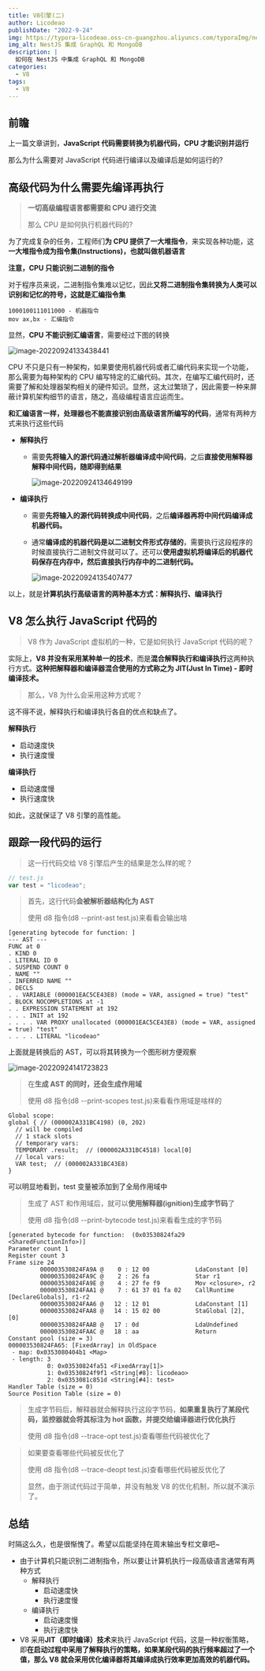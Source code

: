 ```yaml
---
title: V8引擎(二)
author: Licodeao
publishDate: "2022-9-24"
img: https://typora-licodeao.oss-cn-guangzhou.aliyuncs.com/typoraImg/nestjs-graphql-mongodb.webp
img_alt: NestJS 集成 GraphQL 和 MongoDB
description: |
  如何在 NestJS 中集成 GraphQL 和 MongoDB
categories:
  - V8
tags:
  - V8
---
```


## 前瞻

上一篇文章讲到，**JavaScript 代码需要转换为机器代码，CPU 才能识别并运行**

那么为什么需要对 JavaScript 代码进行编译以及编译后是如何运行的?

## 高级代码为什么需要先编译再执行

> **一切高级编程语言都需要和 CPU 进行交流**
>
> 那么 CPU 是如何执行机器代码的?

为了完成复杂的任务，工程师们**为 CPU 提供了一大堆指令**，来实现各种功能，这**一大堆指令成为指令集(Instructions)，也就叫做机器语言**

**注意，CPU 只能识别二进制的指令**

对于程序员来说，二进制指令集难以记忆，因此**又将二进制指令集转换为人类可以识别和记忆的符号，这就是汇编指令集**

```
1000100111011000 - 机器指令
mov ax,bx - 汇编指令
```

显然，**CPU 不能识别汇编语言**，需要经过下图的转换

![image-20220924133438441](https://typora-licodeao.oss-cn-guangzhou.aliyuncs.com/typoraImg/image-20220924133438441.png)

CPU 不只是只有一种架构，如果要使用机器代码或者汇编代码来实现一个功能，那么需要为每种架构的 CPU 编写特定的汇编代码。其次，在编写汇编代码时，还需要了解和处理器架构相关的硬件知识。显然，这太过繁琐了，因此需要一种来屏蔽计算机架构细节的语言，随之，高级编程语言应运而生。

**和汇编语言一样，处理器也不能直接识别由高级语言所编写的代码**，通常有两种方式来执行这些代码

- **解释执行**

  - 需要**先将输入的源代码通过解析器编译成中间代码**，之后**直接使用解释器解释中间代码，随即得到结果**

    ![image-20220924134649199](https://typora-licodeao.oss-cn-guangzhou.aliyuncs.com/typoraImg/image-20220924134649199.png)

- **编译执行**

  - 需要**先将输入的源代码转换成中间代码**，之后**编译器再将中间代码编译成机器代码。**

  - 通常**编译成的机器代码是以二进制文件形式存储的**，需要执行这段程序的时候直接执行二进制文件就可以了。还可以**使用虚拟机将编译后的机器代码保存在内存中，然后直接执行内存中的二进制代码。**

    ![image-20220924135407477](https://typora-licodeao.oss-cn-guangzhou.aliyuncs.com/typoraImg/image-20220924135407477.png)

以上，就是**计算机执行高级语言的两种基本方式：解释执行、编译执行**

## V8 怎么执行 JavaScript 代码的

> V8 作为 JavaScript 虚拟机的一种，它是如何执行 JavaScript 代码的呢？

实际上，**V8 并没有采用某种单一的技术**，而是**混合解释执行和编译执行**这两种执行方式。**这种把解释器和编译器混合使用的方式称之为 JIT(Just In Time) - 即时编译技术。**

> 那么，V8 为什么会采用这种方式呢？

这不得不说，解释执行和编译执行各自的优点和缺点了。

**解释执行**

- 启动速度快
- 执行速度慢

**编译执行**

- 启动速度慢
- 执行速度快

如此，这就保证了 V8 引擎的高性能。

## 跟踪一段代码的运行

> 这一行代码交给 V8 引擎后产生的结果是怎么样的呢？

```javascript
// test.js
var test = "licodeao";
```

> 首先，这行代码**会被解析器结构化为 AST**
>
> 使用 d8 指令(d8 --print-ast test.js)来看看会输出啥

```
[generating bytecode for function: ]
--- AST ---
FUNC at 0
. KIND 0
. LITERAL ID 0
. SUSPEND COUNT 0
. NAME ""
. INFERRED NAME ""
. DECLS
. . VARIABLE (000001EAC5CE43E8) (mode = VAR, assigned = true) "test"
. BLOCK NOCOMPLETIONS at -1
. . EXPRESSION STATEMENT at 192
. . . INIT at 192
. . . . VAR PROXY unallocated (000001EAC5CE43E8) (mode = VAR, assigned = true) "test"
. . . . LITERAL "licodeao"
```

上面就是转换后的 AST，可以将其转换为一个图形树方便观察

![image-20220924141723823](https://typora-licodeao.oss-cn-guangzhou.aliyuncs.com/typoraImg/image-20220924141723862.png)

> 在**生成 AST 的同时，还会生成作用域**
>
> 使用 d8 指令(d8 --print-scopes test.js)来看看作用域是啥样的

```
Global scope:
global { // (000002A331BC4198) (0, 202)
  // will be compiled
  // 1 stack slots
  // temporary vars:
  TEMPORARY .result;  // (000002A331BC4518) local[0]
  // local vars:
  VAR test;  // (000002A331BC43E8)
}
```

可以明显地看到，test 变量被添加到了全局作用域中

> 生成了 AST 和作用域后，就可以**使用解释器(ignition)生成字节码**了
>
> 使用 d8 指令(d8 --print-bytecode test.js)来看看生成的字节码

```
[generated bytecode for function:  (0x03530824fa29 <SharedFunctionInfo>)]
Parameter count 1
Register count 3
Frame size 24
         000003530824FA9A @    0 : 12 00             LdaConstant [0]
         000003530824FA9C @    2 : 26 fa             Star r1
         000003530824FA9E @    4 : 27 fe f9          Mov <closure>, r2
         000003530824FAA1 @    7 : 61 37 01 fa 02    CallRuntime [DeclareGlobals], r1-r2
         000003530824FAA6 @   12 : 12 01             LdaConstant [1]
         000003530824FAA8 @   14 : 15 02 00          StaGlobal [2], [0]
         000003530824FAAB @   17 : 0d                LdaUndefined
         000003530824FAAC @   18 : aa                Return
Constant pool (size = 3)
000003530824FA65: [FixedArray] in OldSpace
 - map: 0x0353080404b1 <Map>
 - length: 3
           0: 0x03530824fa51 <FixedArray[1]>
           1: 0x03530824f9f1 <String[#8]: licodeao>
           2: 0x0353081c851d <String[#4]: test>
Handler Table (size = 0)
Source Position Table (size = 0)
```

> 生成字节码后，解释器就会解释执行这段字节码，**如果重复执行了某段代码，监控器就会将其标注为 hot 函数，并提交给编译器进行优化执行**
>
> 使用 d8 指令(d8 --trace-opt test.js)查看哪些代码被优化了

> 如果要查看哪些代码被反优化了
>
> 使用 d8 指令(d8 --trace-deopt test.js)查看哪些代码被反优化了
>
> 显然，由于测试代码过于简单，并没有触发 V8 的优化机制，所以就不演示了。

## 总结

时隔这么久，也是很惭愧了。希望以后能坚持在周末输出专栏文章吧~

- 由于计算机只能识别二进制指令，所以要让计算机执行一段高级语言通常有两种方式
  - 解释执行
    - 启动速度快
    - 执行速度慢
  - 编译执行
    - 启动速度慢
    - 执行速度快
- V8 采用**JIT（即时编译）技术**来执行 JavaScript 代码，这是一种权衡策略，即**在启动过程中采用了解释执行的策略，如果某段代码的执行频率超过了一个值，那么 V8 就会采用优化编译器将其编译成执行效率更加高效的机器代码。**
